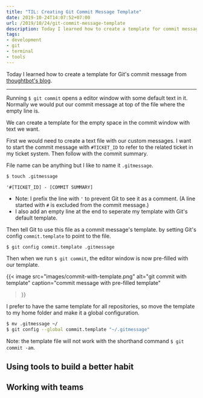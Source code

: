 ```yaml
---
title: "TIL: Creating Git Commit Message Template"
date: 2019-10-24T14:07:52+07:00
url: /2019/10/24/git-commit-message-template
description: Today I learned how to create a template for commit message it Git
tags:
- development
- git
- terminal
- tools
---
```


Today I learned how to create a template for Git's commit message
from [thoughtbot's blog](https://thoughtbot.com/blog/better-commit-messages-with-a-gitmessage-template).

---

Running `$ git commit` opens a editor window with some default text in it.
Normally we would put our commit message at top of the file where the empty line is.

We can create a template for the empty space in the commit window
with text we want.

First we would need to create a text file with our custom messages.
I want to start the commit message with `#TICKET_ID` to refer to the
related ticket in my ticket system. Then follow with the commit summary.

File name can be anything but I like to name it `.gitmessage`.

```sh
$ touch .gitmessage
```

```
'#[TICKET_ID] - [COMMIT SUMMARY]

```

- Note: I prefix the line with `'` to prevent Git to see it as a comment.
(A line started with `#` is excluded from the commit message.)
- I also add an empty line at the end to seperate my template with Git's default template.

Then tell Git to use this file as a commit message's template.
by setting Git's config `commit.template` to point to the file.

```sh
$ git config commit.template .gitmessage
```

Then when we run `$ git commit`, the editor window is now pre-filled with our template.

{{< image
  src="images/commit-with-template.png"
  alt="git commit with template"
  caption="commit message with pre-filled template"
>}}

I prefer to have the same template for all repositories,
so move the template to my home folder and make it a global configuration.

```sh
$ mv .gitmessage ~/
$ git config --global commit.template "~/.gitmessage"
```

Note: the template file will not work with the shorthand command `$ git commit -am`.

## Using tools to build a better habit

## Working with teams
